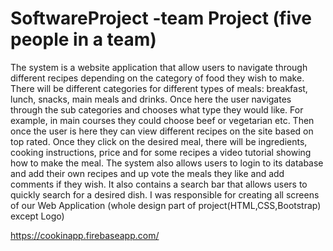 # SoftwareProject -team Project (five people in a team)
The system is a website application that allow users to navigate through different recipes depending on the category of food they wish to make. There will be different categories for different types of meals: breakfast, lunch, snacks, main meals and drinks.  Once here the user navigates through the sub categories and chooses what type they would like. For example, in main courses they could choose beef or vegetarian etc. Then once the user is here they can view different recipes on the site based on top rated. Once they click on the desired meal, there will be ingredients, cooking instructions, price and for some recipes a video tutorial showing how to make the meal.  The system also allows users to login to its database and add their own recipes and up vote the meals they like and add comments if they wish. It also contains a search bar that allows users to quickly search for a desired dish.
I was responsible for creating all screens of our Web Application (whole design part of project(HTML,CSS,Bootstrap) except Logo)

https://cookinapp.firebaseapp.com/
